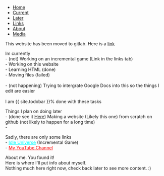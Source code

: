 <ul class="nav nav-tabs">
  <li class="nav-item">
    <a class="nav-link active" data-toggle="tab" href="#home">Home</a>
  </li>
  <li class="nav-item">
    <a class="nav-link" data-toggle="tab" href="#current">Current</a>
  </li>
  <li class="nav-item">
    <a class="nav-link" data-toggle="tab" href="#later">Later</a>
  </li>
  <li class="nav-item">
    <a class="nav-link" data-toggle="tab" href="#links">Links</a>
  </li>
  <li class="nav-item">
   <a class="nav-link" data-toggle="tab" href="#about">About</a>
  </li>
  <li class="nav-item">
    <a class="nav-link" data-toggle="link" href="media">Media</a>
  </li>
</ul>
<div id="myTabContent" class="tab-content">
  <div class="tab-pane fade active show" id="home">
    <p>This website has been moved to gitlab. Here is a <a href="https://spidergamin.gitlab.io/Personal" target="_blank">link</a></p>
  </div>
  <div class="tab-pane fade" id="current">
    <p>Im currently
      <br>- (not) Working on an incremental game (Link in the links tab) 
      <br>- Working on this website
      <br>- Learning HTML (done)
      <br>- Moving files (failed)
      <br>
      <br>- (not happening) Trying to intergrate Google Docs into this so the things I edit are easier
      <br>
      <br>I am {{ site.todobar }}% done with these tasks
      <br>
    </p>
      <div class="progress">
    <div class="progress-bar progress-bar-striped progress-bar-animated" role="progressbar" aria-valuenow="{{ site.todobar }}" aria-valuemin="0" aria-valuemax="100" style="width: {{ site.todobar }}%">
      </div>
    </div>
  </div>
  <div class="tab-pane fade" id="later">
    <p>Things I plan on doing later
      <br>- (done see it <a href="https://SpiderGaming.gitlab.io/Personal">Here</a>) Making a website (Likely this one) from scratch on github (not likely to happen for a long time)
      <br>- 
    </p>
  </div>
  <div class="tab-pane fade" id="links">
    <p>Sadly, there are only some links
      <br>- <a href="https://spidergamin.gitlab.io/Incremental-Universe/" style="color:cyan" target="_blank">Idle Universe</a> (Incremental Game)
      <br>- <a href="https://www.youtube.com/channel/UCO2rlcllQhQdPM8PZkqEAcA?view_as=subscriber" style="color:red" target="_blank">My YouTube Channel</a>
    </p>
  </div>
  <div class="tab-pane fade" id="about">
    <p>About me. You found it!
      <br>Here is where I'll put info about myself.
      <br>Nothing much here right now, check back later to see more content. :)
      <br>
    </p>
  </div>
</div>
<script>alert("HELLO!!!", "This site has been moved to gitlab, go to the link displayed on the main page (it's yellow so you don't miss it\)")</script>
